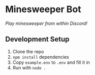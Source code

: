 # Minesweeper Bot
_Play minesweeper from within Discord!_

## Development Setup
1. Clone the repo
2. `npm install` dependencies
3. Copy `example.env` to `.env` and fill it in
4. Run with `node .`
